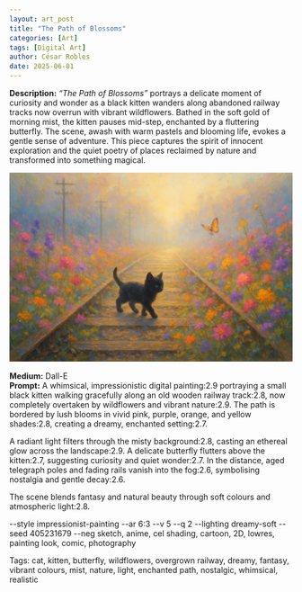 ```yaml
---
layout: art_post
title: "The Path of Blossoms"
categories: [Art]
tags: [Digital Art]
author: César Robles
date: 2025-06-01
---
```

**Description:** *“The Path of Blossoms”* portrays a delicate moment of curiosity and wonder as a black kitten wanders along abandoned railway tracks now overrun with vibrant wildflowers. Bathed in the soft gold of morning mist, the kitten pauses mid-step, enchanted by a fluttering butterfly. The scene, awash with warm pastels and blooming life, evokes a gentle sense of adventure. This piece captures the spirit of innocent exploration and the quiet poetry of places reclaimed by nature and transformed into something magical.

![The Path of Blossoms](/imag/digital_art/the_path_of_blossoms.jpg)

**Medium:** Dall-E\
**Prompt:** A whimsical, impressionistic digital painting:2.9 portraying a small black kitten walking gracefully along an old wooden railway track:2.8, now completely overtaken by wildflowers and vibrant nature:2.9. The path is bordered by lush blooms in vivid pink, purple, orange, and yellow shades:2.8, creating a dreamy, enchanted setting:2.7.

A radiant light filters through the misty background:2.8, casting an ethereal glow across the landscape:2.9. A delicate butterfly flutters above the kitten:2.7, suggesting curiosity and quiet wonder:2.7. In the distance, aged telegraph poles and fading rails vanish into the fog:2.6, symbolising nostalgia and gentle decay:2.6.

The scene blends fantasy and natural beauty through soft colours and atmospheric light:2.8.

--style impressionist-painting --ar 6:3 --v 5 --q 2 --lighting dreamy-soft --seed 405231679 --neg sketch, anime, cel shading, cartoon, 2D, lowres, painting look, comic, photography

Tags: cat, kitten, butterfly, wildflowers, overgrown railway, dreamy, fantasy, vibrant colours, mist, nature, light, enchanted path, nostalgic, whimsical, realistic